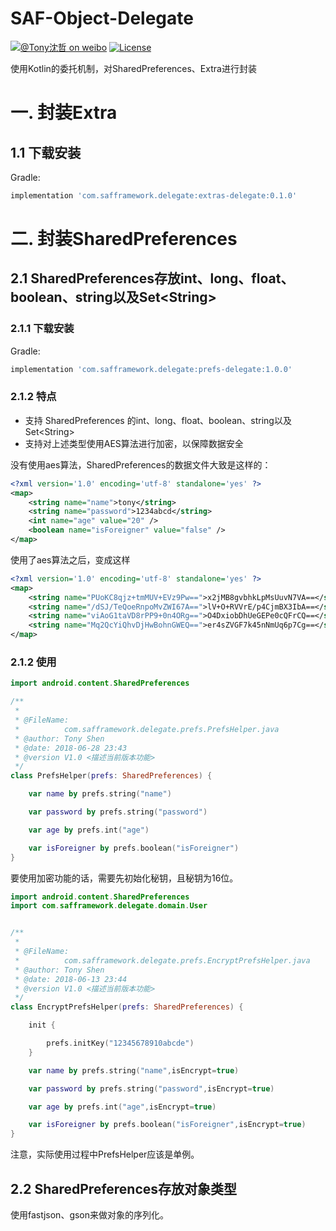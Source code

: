 # SAF-Object-Delegate

[![@Tony沈哲 on weibo](https://img.shields.io/badge/weibo-%40Tony%E6%B2%88%E5%93%B2-blue.svg)](http://www.weibo.com/fengzhizi715)
[![License](https://img.shields.io/badge/license-Apache%202-lightgrey.svg)](https://www.apache.org/licenses/LICENSE-2.0.html)

使用Kotlin的委托机制，对SharedPreferences、Extra进行封装

# 一. 封装Extra

## 1.1 下载安装

Gradle:
```groovy
implementation 'com.safframework.delegate:extras-delegate:0.1.0'
```

# 二. 封装SharedPreferences


## 2.1 SharedPreferences存放int、long、float、boolean、string以及Set\<String\>

### 2.1.1 下载安装

Gradle:
```groovy
implementation 'com.safframework.delegate:prefs-delegate:1.0.0'
```

### 2.1.2 特点

* 支持 SharedPreferences 的int、long、float、boolean、string以及Set\<String\>
* 支持对上述类型使用AES算法进行加密，以保障数据安全


没有使用aes算法，SharedPreferences的数据文件大致是这样的：

```xml
<?xml version='1.0' encoding='utf-8' standalone='yes' ?>
<map>
    <string name="name">tony</string>
    <string name="password">1234abcd</string>
    <int name="age" value="20" />
    <boolean name="isForeigner" value="false" />
</map>
```


使用了aes算法之后，变成这样

```xml
<?xml version='1.0' encoding='utf-8' standalone='yes' ?>
<map>
    <string name="PUoKC8qjz+tmMUV+EVz9Pw==">x2jMB8gvbhkLpMsUuvN7VA==</string>
    <string name="/dSJ/TeQoeRnpoMvZWI67A==">lV+O+RVVrE/p4CjmBX3IbA==</string>
    <string name="viAoG1taVD8rPP9+0n4ORg==">O4DxiobDhUeGEPe0cQFrCQ==</string>
    <string name="Mq2QcYiQhvDjHwBohnGWEQ==">er4sZVGF7k45nNmUq6p7Cg==</string>
</map>
```

### 2.1.2 使用


```kotlin
import android.content.SharedPreferences

/**
 *
 * @FileName:
 *          com.safframework.delegate.prefs.PrefsHelper.java
 * @author: Tony Shen
 * @date: 2018-06-28 23:43
 * @version V1.0 <描述当前版本功能>
 */
class PrefsHelper(prefs: SharedPreferences) {

    var name by prefs.string("name")

    var password by prefs.string("password")

    var age by prefs.int("age")

    var isForeigner by prefs.boolean("isForeigner")
}
```

要使用加密功能的话，需要先初始化秘钥，且秘钥为16位。

```kotlin
import android.content.SharedPreferences
import com.safframework.delegate.domain.User


/**
 *
 * @FileName:
 *          com.safframework.delegate.prefs.EncryptPrefsHelper.java
 * @author: Tony Shen
 * @date: 2018-06-13 23:44
 * @version V1.0 <描述当前版本功能>
 */
class EncryptPrefsHelper(prefs: SharedPreferences) {

    init {

        prefs.initKey("12345678910abcde")
    }

    var name by prefs.string("name",isEncrypt=true)

    var password by prefs.string("password",isEncrypt=true)

    var age by prefs.int("age",isEncrypt=true)

    var isForeigner by prefs.boolean("isForeigner",isEncrypt=true)
}
```

注意，实际使用过程中PrefsHelper应该是单例。


## 2.2 SharedPreferences存放对象类型

使用fastjson、gson来做对象的序列化。